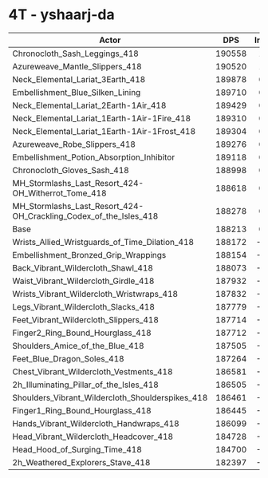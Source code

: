 # 4T - yshaarj-da
| Actor | DPS | Increase |
|---|:---:|:---:|
|Chronocloth_Sash_Leggings_418|190558|1.25%|
|Azureweave_Mantle_Slippers_418|190520|1.23%|
|Neck_Elemental_Lariat_3Earth_418|189878|0.88%|
|Embellishment_Blue_Silken_Lining|189710|0.80%|
|Neck_Elemental_Lariat_2Earth-1Air_418|189429|0.65%|
|Neck_Elemental_Lariat_1Earth-1Air-1Fire_418|189310|0.58%|
|Neck_Elemental_Lariat_1Earth-1Air-1Frost_418|189304|0.58%|
|Azureweave_Robe_Slippers_418|189276|0.56%|
|Embellishment_Potion_Absorption_Inhibitor|189118|0.48%|
|Chronocloth_Gloves_Sash_418|188998|0.42%|
|MH_Stormlashs_Last_Resort_424-OH_Witherrot_Tome_418|188618|0.22%|
|MH_Stormlashs_Last_Resort_424-OH_Crackling_Codex_of_the_Isles_418|188278|0.03%|
|Base|188213|0.00%|
|Wrists_Allied_Wristguards_of_Time_Dilation_418|188172|-0.02%|
|Embellishment_Bronzed_Grip_Wrappings|188154|-0.03%|
|Back_Vibrant_Wildercloth_Shawl_418|188073|-0.07%|
|Waist_Vibrant_Wildercloth_Girdle_418|187932|-0.15%|
|Wrists_Vibrant_Wildercloth_Wristwraps_418|187832|-0.20%|
|Legs_Vibrant_Wildercloth_Slacks_418|187779|-0.23%|
|Feet_Vibrant_Wildercloth_Slippers_418|187714|-0.26%|
|Finger2_Ring_Bound_Hourglass_418|187712|-0.27%|
|Shoulders_Amice_of_the_Blue_418|187505|-0.38%|
|Feet_Blue_Dragon_Soles_418|187264|-0.50%|
|Chest_Vibrant_Wildercloth_Vestments_418|186581|-0.87%|
|2h_Illuminating_Pillar_of_the_Isles_418|186505|-0.91%|
|Shoulders_Vibrant_Wildercloth_Shoulderspikes_418|186461|-0.93%|
|Finger1_Ring_Bound_Hourglass_418|186445|-0.94%|
|Hands_Vibrant_Wildercloth_Handwraps_418|186099|-1.12%|
|Head_Vibrant_Wildercloth_Headcover_418|184728|-1.85%|
|Head_Hood_of_Surging_Time_418|184700|-1.87%|
|2h_Weathered_Explorers_Stave_418|182397|-3.09%|
